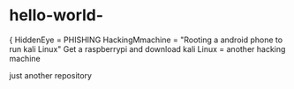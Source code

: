 # hello-world-
{ HiddenEye = PHISHING
  HackingMmachine = "Rooting a android phone to 
  run kali Linux" 
 Get a raspberrypi and download kali Linux = 
  another hacking machine 


just another repository

